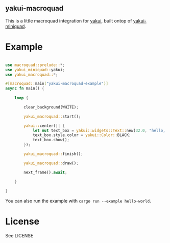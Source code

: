 yakui-macroquad
-----------------------
This is a little macroquad integration for [yakui](https://github.com/SecondHalfGames/yakui), built ontop of [yakui-miniquad](https://github.com/profan/yakui-miniquad).

# Example
```rust

use macroquad::prelude::*;
use yakui_miniquad::yakui;
use yakui_macroquad::*;

#[macroquad::main("yakui-macroquad-example")]
async fn main() {
    
    loop {

        clear_background(WHITE);

        yakui_macroquad::start();

        yakui::center(|| {
            let mut text_box = yakui::widgets::Text::new(32.0, "hello, world!");
            text_box.style.color = yakui::Color::BLACK;
            text_box.show();
        });

        yakui_macroquad::finish();

        yakui_macroquad::draw();

        next_frame().await;

    }
    
}


```

You can also run the example with `cargo run --example hello-world`.

# License
See LICENSE
